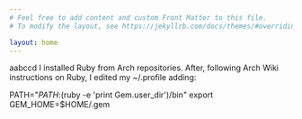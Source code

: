 ```yaml
---
# Feel free to add content and custom Front Matter to this file.
# To modify the layout, see https://jekyllrb.com/docs/themes/#overriding-theme-defaults

layout: home
---
```

aabccd
I installed Ruby from Arch repositories. After, following Arch Wiki instructions on Ruby, I edited my ~/.profile adding:

PATH="$PATH:$(ruby -e 'print Gem.user_dir')/bin"
export GEM_HOME=$HOME/.gem

